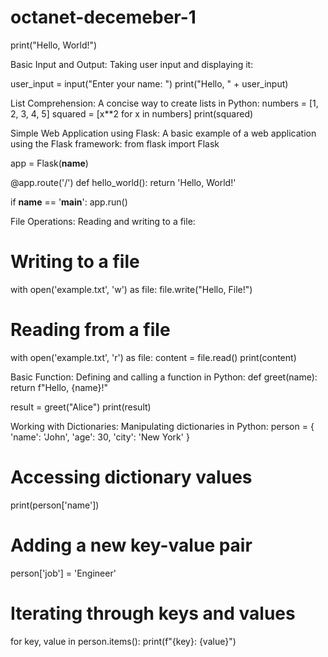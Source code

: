 # octanet-decemeber-1
print("Hello, World!")

Basic Input and Output:
Taking user input and displaying it:

user_input = input("Enter your name: ")
print("Hello, " + user_input)

List Comprehension:
A concise way to create lists in Python:
numbers = [1, 2, 3, 4, 5]
squared = [x**2 for x in numbers]
print(squared)

Simple Web Application using Flask:
A basic example of a web application using the Flask framework:
from flask import Flask

app = Flask(__name__)

@app.route('/')
def hello_world():
    return 'Hello, World!'

if __name__ == '__main__':
    app.run()

File Operations:
Reading and writing to a file:
# Writing to a file
with open('example.txt', 'w') as file:
    file.write("Hello, File!")

# Reading from a file
with open('example.txt', 'r') as file:
    content = file.read()
    print(content)

Basic Function:
Defining and calling a function in Python:
def greet(name):
    return f"Hello, {name}!"

result = greet("Alice")
print(result)

Working with Dictionaries:
Manipulating dictionaries in Python:
person = {
    'name': 'John',
    'age': 30,
    'city': 'New York'
}

# Accessing dictionary values
print(person['name'])

# Adding a new key-value pair
person['job'] = 'Engineer'

# Iterating through keys and values
for key, value in person.items():
    print(f"{key}: {value}")
